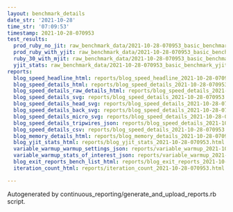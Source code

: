 ```yaml
---
layout: benchmark_details
date_str: '2021-10-28'
time_str: '07:09:53'
timestamp: 2021-10-28-070953
test_results:
  prod_ruby_no_jit: raw_benchmark_data/2021-10-28-070953_basic_benchmark_prod_ruby_no_jit.json
  prod_ruby_with_yjit: raw_benchmark_data/2021-10-28-070953_basic_benchmark_prod_ruby_with_yjit.json
  ruby_30_with_mjit: raw_benchmark_data/2021-10-28-070953_basic_benchmark_ruby_30_with_mjit.json
  yjit_stats: raw_benchmark_data/2021-10-28-070953_basic_benchmark_yjit_stats.json
reports:
  blog_speed_headline_html: reports/blog_speed_headline_2021-10-28-070953.html
  blog_speed_details_html: reports/blog_speed_details_2021-10-28-070953.html
  blog_speed_details_raw_details_html: reports/blog_speed_details_2021-10-28-070953.raw_details.html
  blog_speed_details_svg: reports/blog_speed_details_2021-10-28-070953.svg
  blog_speed_details_head_svg: reports/blog_speed_details_2021-10-28-070953.head.svg
  blog_speed_details_back_svg: reports/blog_speed_details_2021-10-28-070953.back.svg
  blog_speed_details_micro_svg: reports/blog_speed_details_2021-10-28-070953.micro.svg
  blog_speed_details_tripwires_json: reports/blog_speed_details_2021-10-28-070953.tripwires.json
  blog_speed_details_csv: reports/blog_speed_details_2021-10-28-070953.csv
  blog_memory_details_html: reports/blog_memory_details_2021-10-28-070953.html
  blog_yjit_stats_html: reports/blog_yjit_stats_2021-10-28-070953.html
  variable_warmup_warmup_settings_json: reports/variable_warmup_2021-10-28-070953.warmup_settings.json
  variable_warmup_stats_of_interest_json: reports/variable_warmup_2021-10-28-070953.stats_of_interest.json
  blog_exit_reports_bench_list_html: reports/blog_exit_reports_2021-10-28-070953.bench_list.html
  iteration_count_html: reports/iteration_count_2021-10-28-070953.html

---
```

Autogenerated by continuous_reporting/generate_and_upload_reports.rb script.
